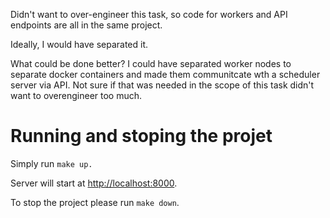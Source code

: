 Didn't want to over-engineer this task, so code for workers and API endpoints are all in the same project.

Ideally, I would have separated it.


What could be done better? I could have separated worker nodes to separate docker containers and made them communitcate wth a scheduler server via API. Not sure if that was needed in the scope of this task didn't want to overengineer too much.

# Running and stoping the projet

Simply run `make up.`

Server will start at [http://localhost:8000](http://localhost:8000).

To stop the project please run `make down`.
